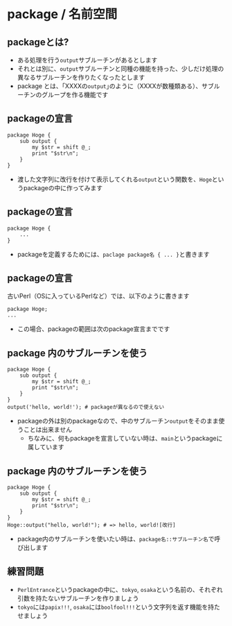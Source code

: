# package / 名前空間

## packageとは?
- ある処理を行う`output`サブルーチンがあるとします
- それとは別に、`output`サブルーチンと同種の機能を持った、少しだけ処理の異なるサブルーチンを作りたくなったとします
- package とは、｢XXXXの`output`｣のように（XXXXが数種類ある）、サブルーチンのグループを作る機能です

## packageの宣言

    package Hoge {
        sub output {
            my $str = shift @_;
            print "$str\n";
        }
    }

- 渡した文字列に改行を付けて表示してくれる`output`という関数を、`Hoge`というpackageの中に作ってみます

## packageの宣言

    package Hoge {
        ...
    }

- packageを定義するためには、`paclage package名 { ... }`と書きます

## packageの宣言

古いPerl（OSに入っているPerlなど）では、以下のように書きます

    package Hoge;
    ...

- この場合、packageの範囲は次のpackage宣言までです

## package 内のサブルーチンを使う

    package Hoge {
        sub output {
            my $str = shift @_;
            print "$str\n";
        }
    }
    output('hello, world!'); # packageが異なるので使えない

- packageの外は別のpackageなので、中のサブルーチン`output`をそのまま使うことは出来ません
  - ちなみに、何もpackageを宣言していない時は、`main`というpackageに属しています

## package 内のサブルーチンを使う

    package Hoge {
        sub output {
            my $str = shift @_;
            print "$str\n";
        }
    }
    Hoge::output("hello, world!"); # => hello, world![改行]

- package内のサブルーチンを使いたい時は、`package名::サブルーチン名`で呼び出します

## 練習問題

- `PerlEntrance`というpackageの中に、`tokyo`, `osaka`という名前の、それぞれ引数を持たないサブルーチンを作りましょう
- `tokyo`には`papix!!!`, `osaka`には`boolfool!!!`という文字列を返す機能を持たせましょう
